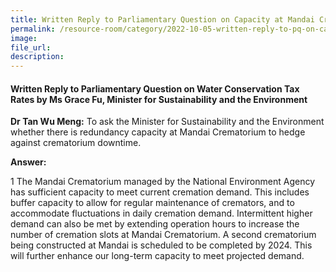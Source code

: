 ```yaml
---  
title: Written Reply to Parliamentary Question on Capacity at Mandai Crematorium by Ms Grace Fu, Minister for Sustainability and the Environment
permalink: /resource-room/category/2022-10-05-written-reply-to-pq-on-capacity-at-mandai-crematorium/
image:  
file_url:  
description:  
---  
```

#### Written Reply to Parliamentary Question on Water Conservation Tax Rates by Ms Grace Fu, Minister for Sustainability and the Environment

**Dr Tan Wu Meng:** To ask the Minister for Sustainability and the Environment whether there is redundancy capacity at Mandai Crematorium to hedge against crematorium downtime.

**Answer:**

1 The Mandai Crematorium managed by the National Environment Agency has sufficient capacity to meet current cremation demand. This includes buffer capacity to allow for regular maintenance of cremators, and to accommodate fluctuations in daily cremation demand. Intermittent higher demand can also be met by extending operation hours to increase the number of cremation slots at Mandai Crematorium. A second crematorium being constructed at Mandai is scheduled to be completed by 2024. This will further enhance our long-term capacity to meet projected demand.
